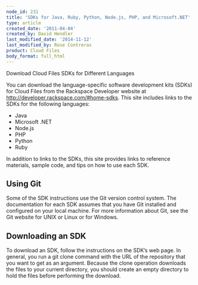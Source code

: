 ```yaml
---
node_id: 231
title: 'SDKs for Java, Ruby, Python, Node.js, PHP, and Microsoft.NET'
type: article
created_date: '2011-04-04'
created_by: David Hendler
last_modified_date: '2014-11-12'
last_modified_by: Rose Contreras
product: Cloud Files
body_format: full_html
---
```


Download Cloud Files SDKs for Different Languages

You can download the language-specific software development kits (SDKs)
for Cloud Files from the Rackspace Developer website at
<http://developer.rackspace.com/#home-sdks>. This site includes links to
the SDKs for the following languages:

-   Java
-   Microsoft .NET
-   Node.js
-   PHP
-   Python
-   Ruby

In addition to links to the SDKs, this site provides links to reference
materials, sample code, and tips on how to use each SDK.

Using Git
---------

Some of the SDK instructions use the Git version control system. The
documentation for each SDK assumes that you have Git installed and
configured on your local machine. For more information about Git, see
the Git website for UNIX or Linux or for Windows.

Downloading an SDK
------------------

To download an SDK, follow the instructions on the SDK&rsquo;s web page. In
general, you run a git clone command with the URL of the repository that
you want to get as an argument. Because the clone operation downloads
the files to your current directory, you should create an empty
directory to hold the files before performing the download.

